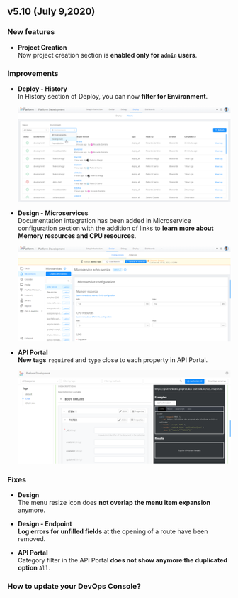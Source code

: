 ## v5.10 (July 9,2020)

### New features

* **Project Creation**        
    Now project creation section is **enabled only for `admin` users**.


### Improvements

* **Deploy - History**        
    In History section of Deploy, you can now **filter for Environment**.

    ![deploy-filter](img/deploy-filter.png)

* **Design - Microservices**        
    Documentation integration has been added in Microservice configuration section with the addition of links to **learn more about Memory resources and CPU resources**.

    ![link-resources](img/link-resources.png)

* **API Portal**        
    **New tags** `required` and `type` close to each property in API Portal.

    ![apiportal-strings](img/apiportal-strings.png)

### Fixes

* **Design**            
    The menu resize icon does **not overlap the menu item expansion** anymore.

* **Design - Endpoint**            
    **Log errors for unfilled fields** at the opening of a route have been removed.

* **API Portal**        
    Category filter in the API Portal **does not show anymore the duplicated option** `All`.


### How to update your DevOps Console?

